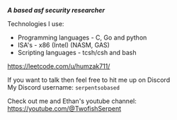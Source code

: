 ***A based asf security researcher***

Technologies I use:<br>
- Programming languages - C, Go and python
- ISA's - x86 (Intel) (NASM, GAS)
- Scripting languages - tcsh/csh and bash

https://leetcode.com/u/humzak711/

If you want to talk then feel free to hit me up on Discord<br>
My Discord username: `serpentsobased`

Check out me and Ethan's youtube channel: https://youtube.com/@TwofishSerpent
